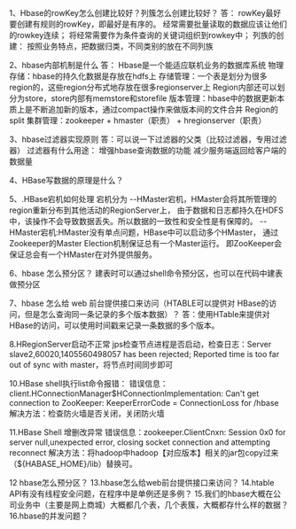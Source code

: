 1、Hbase的rowKey怎么创建比较好？列簇怎么创建比较好？
答：
rowKey最好要创建有规则的rowKey，即最好是有序的。
经常需要批量读取的数据应该让他们的rowkey连续；
将经常需要作为条件查询的关键词组织到rowkey中；
 列族的创建：
按照业务特点，把数据归类，不同类别的放在不同列族

2、hbase内部机制是什么
答：
Hbase是一个能适应联机业务的数据库系统
物理存储：hbase的持久化数据是存放在hdfs上
存储管理：一个表是划分为很多region的，这些region分布式地存放在很多regionserver上
Region内部还可以划分为store，store内部有memstore和storefile
版本管理：hbase中的数据更新本质上是不断追加新的版本，通过compact操作来做版本间的文件合并
Region的split
集群管理：zookeeper  + hmaster（职责）  + hregionserver（职责）

3、hbase过滤器实现原则
答：可以说一下过滤器的父类（比较过滤器，专用过滤器）
过滤器有什么用途：
增强hbase查询数据的功能
减少服务端返回给客户端的数据量

4、HBase写数据的原理是什么？

5、.HBase宕机如何处理
宕机分为
 --HMaster宕机，HMaster会将其所管理的region重新分布到其他活动的RegionServer上，
    由于数据和日志都持久在HDFS中，该操作不会导致数据丢失。所以数据的一致性和安全性是有保障的。
 --HMaster宕机:HMaster没有单点问题，HBase中可以启动多个HMaster，
    通过Zookeeper的Master Election机制保证总有一个Master运行。
    即ZooKeeper会保证总会有一个HMaster在对外提供服务。

6、hbase 怎么预分区？
建表时可以通过shell命令预分区，也可以在代码中建表做预分区

7、hbase 怎么给 web 前台提供接口来访问（HTABLE可以提供对 HBase的访问，但是怎么查询同一条记录的多个版本数据）？
答：使用HTable来提供对HBase的访问，可以使用时间戳来记录一条数据的多个版本。

8.HRegionServer启动不正常
jps检查节点进程是否启动，检查日志：Server slave2,60020,1405560498057 has been rejected; 
Reported time is too far out of sync with master，将节点时间同步即可

10.HBase shell执行list命令报错：
错误信息：client.HConnectionManager$HConnectionImplementation: Can't get connection to ZooKeeper: KeeperErrorCode = ConnectionLoss for /hbase 
解决方法：检查防火墙是否关闭，关闭防火墙

11.HBase Shell 增删改异常
错误信息：zookeeper.ClientCnxn: Session 0x0 for server null,unexpected error, closing socket connection and attempting reconnect 
解决方法：将hadoop中hadoop【对应版本】相关的jar包copy过来（${HABASE_HOME}/lib）替换可。

12 hbase怎么预分区？
13.hbase怎么给web前台提供接口来访问？
14.htable API有没有线程安全问题，在程序中是单例还是多例？
15.我们的hbase大概在公司业务中（主要是网上商城）大概都几个表，几个表簇，大概都存什么样的数据？
16.hbase的并发问题？